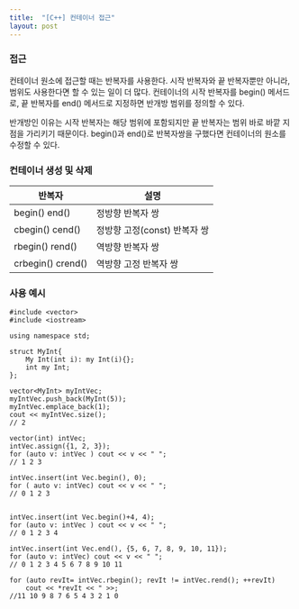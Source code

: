 ```yaml
---
title:  "[C++] 컨테이너 접근"
layout: post
---
```



### 접근


컨테이너 원소에 접근할 때는 반복자를 사용한다. 시작 반복자와 끝 반복자뿐만 아니라, 범위도 사용한다면 할 수 있는 일이 더 많다. 컨테이너의 시작 반복자를 begin() 메서드로, 끝 반복자를 end() 메서드로 지정하면 반개방 범위를 정의할 수 있다.


반개방인 이유는 시작 반복자는 해당 범위에 포함되지만 끝 반복자는 범위 바로 바깥 지점을 가리키기 때문이다. begin()과 end()로 반복자쌍을 구했다면 컨테이너의 원소를 수정할 수 있다.

### 컨테이너 생성 및 삭제

|반복자|설명|
|---|---|
|begin() end()|정방향 반복자 쌍|
|cbegin() cend()|정방향 고정(const) 반복자 쌍|
|rbegin() rend()|역방향 반복자 쌍|
|crbegin() crend()|역방향 고정 반복자 쌍|

### 사용 예시

```
#include <vector>
#include <iostream>

using namespace std;

struct MyInt{
    My Int(int i): my Int(i){};
    int my Int;
};

vector<MyInt> myIntVec;
myIntVec.push_back(MyInt(5));
myIntVec.emplace_back(1);
cout << myIntVec.size(); 
// 2

vector(int) intVec;
intVec.assign({1, 2, 3});
for (auto v: intVec ) cout << v << " ";
// 1 2 3

intVec.insert(int Vec.begin(), 0);
for ( auto v: intVec) cout << v << " "; 
// 0 1 2 3


intVec.insert(int Vec.begin()+4, 4);
for (auto v: intVec ) cout << v << " ";
// 0 1 2 3 4

intVec.insert(int Vec.end(), {5, 6, 7, 8, 9, 10, 11});
for (auto v: intVec) cout << v << " ";
// 0 1 2 3 4 5 6 7 8 9 10 11

for (auto revIt= intVec.rbegin(); revIt != intVec.rend(); ++revIt)
    cout << *revIt << " >>;
//11 10 9 8 7 6 5 4 3 2 1 0


```
